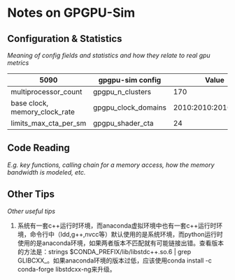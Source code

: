 # Notes on GPGPU-Sim

## Configuration & Statistics

*Meaning of config fields and statistics and how they relate to real gpu metrics*

| 5090 |  gpgpu-sim config  |  Value |
| -- | -- | -- |
| multiprocessor_count | gpgpu_n_clusters | 170 |
| base clock, memory_clock_rate | gpgpu_clock_domains | 2010:2010:2010:14000 |
| limits_max_cta_per_sm | gpgpu_shader_cta | 24 |


## Code Reading

*E.g. key functions, calling chain for a memory access, how the memory bandwidth is modeled, etc.*

## Other Tips

*Other useful tips*

1. 系统有一套c++运行时环境，而anaconda虚拟环境中也有一套c++运行时环境，命令行中（ldd,g++,nvcc等）默认使用的是系统环境，而python运行时使用的是anaconda环境，如果两者版本不匹配就有可能链接出错。查看版本的方法是：strings $CONDA_PREFIX/lib/libstdc++.so.6 | grep GLIBCXX_。如果anaconda环境的版本过低，应该使用conda install -c conda-forge libstdcxx-ng来升级。
